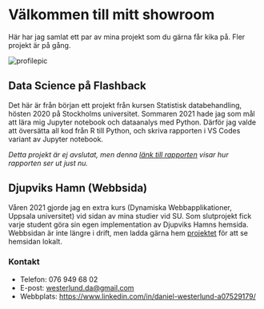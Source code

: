 # Välkommen till mitt showroom

Här har jag samlat ett par av mina projekt som du gärna får kika på. Fler projekt är på gång.

![profilepic](images/profilepic.jpg)

## Data Science på Flashback

Det här är från början ett projekt från kursen Statistisk databehandling, hösten 2020 på Stockholms universitet. Sommaren 2021 hade jag som mål att lära mig Jupyter notebook och dataanalys med Python. Därför jag valde att översätta all kod från R till Python, och skriva rapporten i VS Codes variant av Jupyter notebook.

*Detta projekt är ej avslutat, men denna [länk till rapporten](https://github.com/DanielW720/DS_Flashback/blob/main/report.ipynb) visar hur rapporten ser ut just nu.*

## Djupviks Hamn (Webbsida)

Våren 2021 gjorde jag en extra kurs (Dynamiska Webbapplikationer, Uppsala universitet) vid sidan av mina studier vid SU. Som slutprojekt fick varje student göra sin egen implementation av Djupviks Hamns hemsida. Webbsidan är inte längre i drift, men ladda gärna hem [projektet](https://github.com/DanielW720/DjupviksHamn_website) för att se hemsidan lokalt.

### Kontakt

* Telefon: 076 949 68 02
* E-post: westerlund.da@gmail.com
* Webbplats: <https://www.linkedin.com/in/daniel-westerlund-a07529179/>
